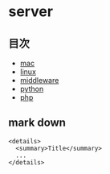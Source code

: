 # server

## 目次

* [mac](./mac.md)
* [linux](./linux.md)
* [middleware](./middleware.md)
* [python](./python.md)
* [php](./php.md)

## mark down
```
<details>
  <summary>Title</summary>
  ...
</details>
```
